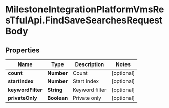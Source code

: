 # MilestoneIntegrationPlatformVmsResTfulApi.FindSaveSearchesRequestBody

## Properties
Name | Type | Description | Notes
------------ | ------------- | ------------- | -------------
**count** | **Number** | Count | [optional] 
**startIndex** | **Number** | Start index | [optional] 
**keywordFilter** | **String** | Keyword filter | [optional] 
**privateOnly** | **Boolean** | Private only | [optional] 
